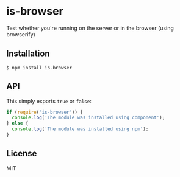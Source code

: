 # is-browser

  Test whether you're running on the server or in the browser (using browserify)
## Installation

    $ npm install is-browser

## API

This simply exports `true` or `false`:

```javascript
if (require('is-browser')) {
  console.log('The module was installed using component');
} else {
  console.log('The module was installed using npm');
}
```

## License

MIT
